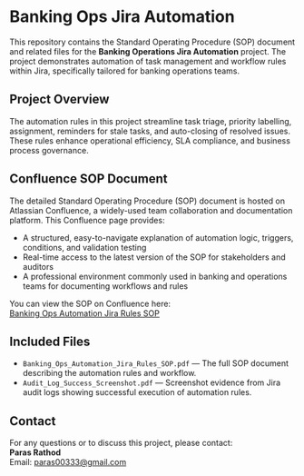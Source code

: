 # Banking Ops Jira Automation

This repository contains the Standard Operating Procedure (SOP) document and related files for the **Banking Operations Jira Automation** project. The project demonstrates automation of task management and workflow rules within Jira, specifically tailored for banking operations teams.

## Project Overview

The automation rules in this project streamline task triage, priority labelling, assignment, reminders for stale tasks, and auto-closing of resolved issues. These rules enhance operational efficiency, SLA compliance, and business process governance.

## Confluence SOP Document

The detailed Standard Operating Procedure (SOP) document is hosted on Atlassian Confluence, a widely-used team collaboration and documentation platform. This Confluence page provides:

- A structured, easy-to-navigate explanation of automation logic, triggers, conditions, and validation testing  
- Real-time access to the latest version of the SOP for stakeholders and auditors  
- A professional environment commonly used in banking and operations teams for documenting workflows and rules  

You can view the SOP on Confluence here:  
[Banking Ops Automation Jira Rules SOP](https://paras00333.atlassian.net/wiki/spaces/~712020729c3c440fe24d05af60eae857c6ad2d/pages/196610/Banking+Ops+Automation+Jira+Rules+SOP)

## Included Files

- `Banking_Ops_Automation_Jira_Rules_SOP.pdf` — The full SOP document describing the automation rules and workflow.  
- `Audit_Log_Success_Screenshot.pdf` — Screenshot evidence from Jira audit logs showing successful execution of automation rules.

## Contact

For any questions or to discuss this project, please contact:  
**Paras Rathod**  
Email: paras00333@gmail.com

